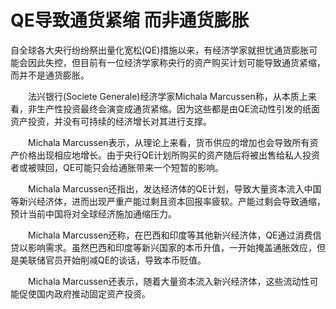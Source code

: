 # QE导致通货紧缩 而非通货膨胀

自全球各大央行纷纷祭出量化宽松(QE)措施以来，有经济学家就担忧通货膨胀可能会因此失控，但目前有一位经济学家称央行的资产购买计划可能导致通货紧缩，而并不是通货膨胀。

　　法兴银行(Societe Generale)经济学家Michala Marcussen称，从本质上来看，非生产性投资最终会演变成通货紧缩。因为这些都是由QE流动性引发的纸面资产投资，并没有可持续的经济增长对其进行支撑。

　　Michala Marcussen表示，从理论上来看，货币供应的增加也会导致所有资产价格出现相应地增长。由于央行QE计划所购买的资产随后将被出售给私人投资者或被赎回，QE可能只会给通胀带来一个短暂的影响。

　　Michala Marcussen还指出，发达经济体的QE计划，导致大量资本流入中国等新兴经济体，进而出现严重产能过剩且资本回报率疲软。产能过剩会导致通缩，预计当前中国将对全球经济施加通缩压力。

　　Michala Marcussen还称，在巴西和印度等其他新兴经济体，QE通过消费信贷以影响需求。虽然巴西和印度等新兴国家的本币升值，一开始掩盖通胀效应，但是美联储官员开始削减QE的谈话，导致本币贬值。

　　Michala Marcussen还表示，随着大量资本流入新兴经济体，这些流动性可能促使国内政府推动固定资产投资。